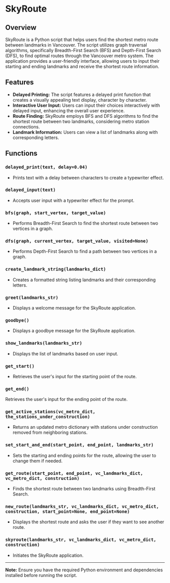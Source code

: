 # SkyRoute

## Overview
SkyRoute is a Python script that helps users find the shortest metro route between landmarks in Vancouver. The script utilizes graph traversal algorithms, specifically Breadth-First Search (BFS) and Depth-First Search (DFS), to find optimal routes through the Vancouver metro system. The application provides a user-friendly interface, allowing users to input their starting and ending landmarks and receive the shortest route information.

## Features
- **Delayed Printing:** The script features a delayed print function that creates a visually appealing text display, character by character.
- **Interactive User Input:** Users can input their choices interactively with delayed input, enhancing the overall user experience.
- **Route Finding:** SkyRoute employs BFS and DFS algorithms to find the shortest route between two landmarks, considering metro station connections.
- **Landmark Information:** Users can view a list of landmarks along with corresponding letters.

## Functions

### `delayed_print(text, delay=0.04)`
- Prints text with a delay between characters to create a typewriter effect.

### `delayed_input(text)`
- Accepts user input with a typewriter effect for the prompt.

### `bfs(graph, start_vertex, target_value)`
- Performs Breadth-First Search to find the shortest route between two vertices in a graph.

### `dfs(graph, current_vertex, target_value, visited=None)`
- Performs Depth-First Search to find a path between two vertices in a graph.

### `create_landmark_string(landmarks_dict)`
- Creates a formatted string listing landmarks and their corresponding letters.

### `greet(landmarks_str)`
- Displays a welcome message for the SkyRoute application.

### `goodbye()`
- Displays a goodbye message for the SkyRoute application.

### `show_landmarks(landmarks_str)`
- Displays the list of landmarks based on user input.

### `get_start()`
- Retrieves the user's input for the starting point of the route.

### `get_end()`
Retrieves the user's input for the ending point of the route.

### `get_active_stations(vc_metro_dict, the_stations_under_construction)`
- Returns an updated metro dictionary with stations under construction removed from neighboring stations.

### `set_start_and_end(start_point, end_point, landmarks_str)`
- Sets the starting and ending points for the route, allowing the user to change them if needed.

### `get_route(start_point, end_point, vc_landmarks_dict, vc_metro_dict, construction)`
- Finds the shortest route between two landmarks using Breadth-First Search.

### `new_route(landmarks_str, vc_landmarks_dict, vc_metro_dict, construction, start_point=None, end_point=None)`
- Displays the shortest route and asks the user if they want to see another route.

### `skyroute(landmarks_str, vc_landmarks_dict, vc_metro_dict, construction)`
- Initiates the SkyRoute application.

---

**Note:** Ensure you have the required Python environment and dependencies installed before running the script.
